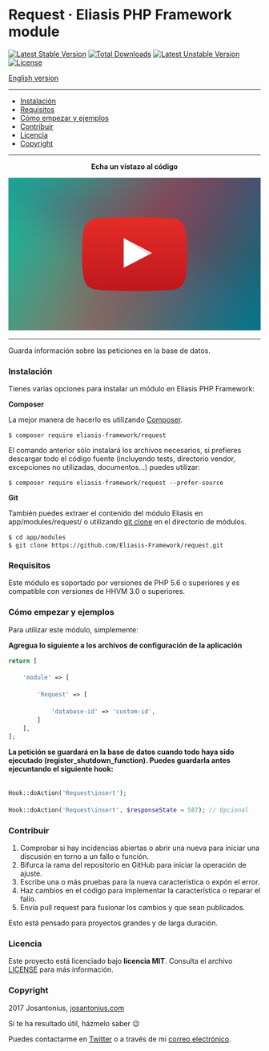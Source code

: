 # Request · Eliasis PHP Framework module

[![Latest Stable Version](https://poser.pugx.org/eliasis-framework/request/v/stable)](https://packagist.org/packages/eliasis-framework/request) [![Total Downloads](https://poser.pugx.org/eliasis-framework/request/downloads)](https://packagist.org/packages/eliasis-framework/request) [![Latest Unstable Version](https://poser.pugx.org/eliasis-framework/request/v/unstable)](https://packagist.org/packages/eliasis-framework/request) [![License](https://poser.pugx.org/eliasis-framework/request/license)](https://packagist.org/packages/eliasis-framework/request)

[English version](README.md)

---

- [Instalación](#instalación)
- [Requisitos](#requisitos)
- [Cómo empezar y ejemplos](#cómo-empezar-y-ejemplos)
- [Contribuir](#contribuir)
- [Licencia](#licencia)
- [Copyright](#copyright)

---

<p align="center"><strong>Echa un vistazo al código</strong></p>

<p align="center">
  <a href="https://youtu.be/HowOj_rzkp0" title="Echa un vistazo al código">
  	<img src="https://raw.githubusercontent.com/Josantonius/PHP-Algorithm/master/resources/youtube-thumbnail.jpg">
  </a>
</p>

---

Guarda información sobre las peticiones en la base de datos.

### Instalación 

Tienes varias opciones para instalar un módulo en Eliasis PHP Framework:

**Composer**

La mejor manera de hacerlo es utilizando [Composer](http://getcomposer.org/download/).

    $ composer require eliasis-framework/request

El comando anterior sólo instalará los archivos necesarios, si prefieres descargar todo el código fuente (incluyendo tests, directorio vendor, excepciones no utilizadas, documentos...) puedes utilizar:

    $ composer require eliasis-framework/request --prefer-source
    
**Git**

También puedes extraer el contenido del módulo Eliasis en app/modules/request/ o utilizando [git clone](http://www.kernel.org/pub/software/scm/git/docs/git-clone.html) en el directorio de módulos.

    $ cd app/modules
    $ git clone https://github.com/Eliasis-Framework/request.git

### Requisitos

Este módulo es soportado por versiones de PHP 5.6 o superiores y es compatible con versiones de HHVM 3.0 o superiores.

### Cómo empezar y ejemplos

Para utilizar este módulo, simplemente:

**Agregua lo siguiente a los archivos de configuración de la aplicación**

```php
return [

    'module' => [

        'Request' => [

        	'database-id' => 'custom-id',
        ]
    ],
];
```

**La petición se guardará en la base de datos cuando todo haya sido ejecutado (register_shutdown_function). Puedes guardarla antes ejecuntando el siguiente hook:**

```php

Hook::doAction('Request\insert');

Hook::doAction('Request\insert', $responseState = 587); // Opcional
```

### Contribuir
1. Comprobar si hay incidencias abiertas o abrir una nueva para iniciar una discusión en torno a un fallo o función.
1. Bifurca la rama del repositorio en GitHub para iniciar la operación de ajuste.
1. Escribe una o más pruebas para la nueva característica o expón el error.
1. Haz cambios en el código para implementar la característica o reparar el fallo.
1. Envía pull request para fusionar los cambios y que sean publicados.

Esto está pensado para proyectos grandes y de larga duración.

### Licencia

Este proyecto está licenciado bajo **licencia MIT**. Consulta el archivo [LICENSE](LICENSE) para más información.

### Copyright

2017 Josantonius, [josantonius.com](https://josantonius.com/)

Si te ha resultado útil, házmelo saber :wink:

Puedes contactarme en [Twitter](https://twitter.com/Josantonius) o a través de mi [correo electrónico](mailto:hello@josantonius.com).